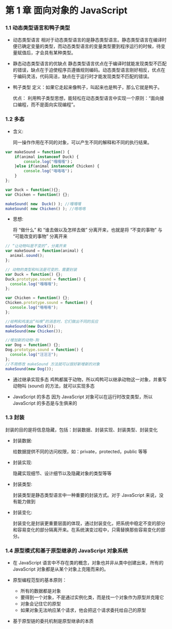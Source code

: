 # 第 1 章 面向对象的 JavaScript

### 1.1 动态类型语言和鸭子类型

- 动态类型语言
  相对于动态类型语言的是静态类型语言。静态类型语言在编译时便已确定变量的类型，而动态类型语言的变量类型要到程序运行的时候，待变量赋值后，才会具有某种类型。

- 静态动态类型语言的优缺点
  静态类型语言优点在于编译时就能发现类型不匹配的错误，缺点在于迫使程序员遵循规则编码。动态类型语言刚好相反，优点在于编码灵活，代码简洁，缺点在于运行时才能发现类型不匹配的错误。

- 鸭子类型
  定义：如果它走起来像鸭子，叫起来也是鸭子，那么它就是鸭子。

  优点： 利用鸭子类型思想，能轻松在动态类型语言中实现一个原则：“面向接口编程，而不是面向实现编程”。

### 1.2 多态

- 含义:

  同一操作作用在不同的对象，可以产生不同的解释和不同的执行结果。

```js
var makeSound = function() {
    if(animal instanceof Duck) {
        console.log("嘎嘎嘎")；
    }else if(animal instanceof Chicken) {
        console.log("咯咯咯")；
    }
};

var Duck = function(){};
var Chicken = function() {};

makeSound( new  Duck() ); //嘎嘎嘎
makeSound( new Chicken() ); //咯咯咯

```

- 思想:

  将 “做什么” 和 “谁去做以及怎样去做” 分离开来，也就是将 “不变的事物” 与 “可能改变的事物” 分离开来

```js
// “让动物叫是不变的”，分离开来
var makeSound = function(animal) {
  animal.sound();
};

// 动物的类型和叫法是可变的，需要封装
var Duck = function() {};
Duck.prototype.sound = function() {
  console.log("嘎嘎嘎");
};

var Chicken = function() {};
Chicken.prototype.sound = function() {
  console.log("咯咯咯");
};

//给鸭和鸡发出“叫唤”的消息时，它们做出不同的反应
makeSound(new Duck());
makeSound(new Chicken());

//增加新的动物-狗
var Dog = function() {};
Dog.prototype.sound = function() {
  console.log("汪汪汪");
};
//不用修改 makeSound 方法就可以很好新增新的对象
makeSound(new Dog());
```

- 通过继承实现多态
  鸡鸭都属于动物，所以鸡鸭可以继承动物这一对象，并重写动物叫 (sound) 的方法，就可以实现多态

- JavaScript 的多态
  因为 JavaScript 对象可以在运行时改变类型，所以 JavaScript 的多态是与生俱来的

### 1.3 封装

封装的目的是将信息隐藏，包括：封装数据、封装实现、封装类型、封装变化

- 封装数据:

  给数据提供不同的访问权限，如：private，protected，public 等等

- 封装实现:

  隐藏实现细节、设计细节以及隐藏对象的类型等等

- 封装类型:

  封装类型是静态类型语言中一种重要的封装方式。对于 JavaScript 来说，没有能力做到

- 封装变化:

  封装变化是封装更重要层面的体现，通过封装变化，把系统中稳定不变的部分和容易变化的部分隔离开来。在系统演变过程中，只需替换那些容易变化的部分。

### 1.4 原型模式和基于原型继承的 JavaScript 对象系统

- 在 JavaScript 语言中不存在类的概念，对象也并非从类中创建出来，所有的 JavaScript 对象都是从某个对象上克隆而来的。

- 原型编程范型的基本原则：

  - 所有的数据都是对象
  - 要得到一个对象，不是通过实例化类，而是找一个对象作为原型并克隆它
  - 对象会记住它的原型
  - 如果对象无法响应某个请求，他会把这个请求委托给自己的原型

- 基于原型链的委托机制是原型继承的本质
